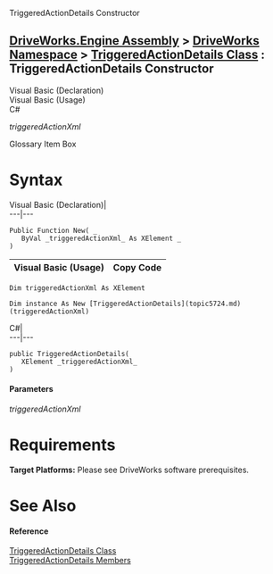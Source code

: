 TriggeredActionDetails Constructor   
  
[DriveWorks.Engine Assembly](topic2156.md) > [DriveWorks Namespace](topic2159.md) > [TriggeredActionDetails Class](topic5724.md) : TriggeredActionDetails Constructor  
---  
  
Visual Basic (Declaration)    
Visual Basic (Usage)    
C# 

_triggeredActionXml_
    

Glossary Item Box

# Syntax

Visual Basic (Declaration)|   
---|---  
      
    
    Public Function New( _
       ByVal _triggeredActionXml_ As XElement _
    )  
  
Visual Basic (Usage)| Copy Code  
---|---  
      
    
    Dim triggeredActionXml As XElement
     
    Dim instance As New [TriggeredActionDetails](topic5724.md)(triggeredActionXml)  
  
C#|   
---|---  
      
    
    public TriggeredActionDetails( 
       XElement _triggeredActionXml_
    )  
  
#### Parameters

 _triggeredActionXml_
    

# Requirements

**Target Platforms:** Please see DriveWorks software prerequisites.

# See Also

#### Reference

[TriggeredActionDetails Class](topic5724.md)   
[TriggeredActionDetails Members](topic5725.md)


